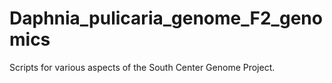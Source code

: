 # Daphnia_pulicaria_genome_F2_genomics
Scripts for various aspects of the South Center Genome Project.
